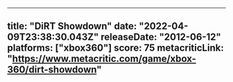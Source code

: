 
---
title: "DiRT Showdown"
date: "2022-04-09T23:38:30.043Z"
releaseDate: "2012-06-12"
platforms: ["xbox360"]
score: 75
metacriticLink: "https://www.metacritic.com/game/xbox-360/dirt-showdown"
---
